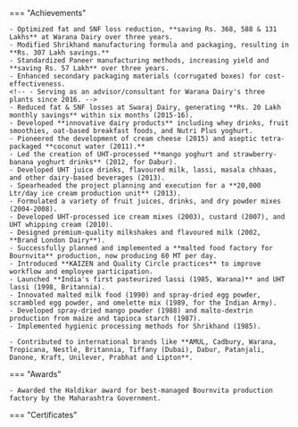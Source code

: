 

=== "Achievements"

    - Optimized fat and SNF loss reduction, **saving Rs. 368, 588 & 131 Lakhs** at Warana Dairy over three years.
    - Modified Shrikhand manufacturing formula and packaging, resulting in **Rs. 307 Lakh savings.**
    - Standardized Paneer manufacturing methods, increasing yield and **saving Rs. 57 Lakh** over three years.
    - Enhanced secondary packaging materials (corrugated boxes) for cost-effectiveness.
    <!-- - Serving as an advisor/consultant for Warana Dairy's three plants since 2016. -->
    - Reduced fat & SNF losses at Swaraj Dairy, generating **Rs. 20 Lakh monthly savings** within six months (2015-16).
    - Developed **innovative dairy products** including whey drinks, fruit smoothies, oat-based breakfast foods, and Nutri Plus yoghurt.
    - Pioneered the development of cream cheese (2015) and aseptic tetra-packaged **coconut water (2011).**
    - Led the creation of UHT-processed **mango yoghurt and strawberry-banana yoghurt drinks** (2012, for Dabur).
    - Developed UHT juice drinks, flavoured milk, lassi, masala chhaas, and other dairy-based beverages (2013).
    - Spearheaded the project planning and execution for a **20,000 Ltr/day ice cream production unit** (2013).
    - Formulated a variety of fruit juices, drinks, and dry powder mixes (2004-2008).
    - Developed UHT-processed ice cream mixes (2003), custard (2007), and UHT whipping cream (2010).
    - Designed premium-quality milkshakes and flavoured milk (2002, **Brand London Dairy**).
    - Successfully planned and implemented a **malted food factory for Bournvita** production, now producing 60 MT per day.
    - Introduced **KAIZEN and Quality Circle practices** to improve workflow and employee participation.
    - Launched **India's first pasteurized lassi (1985, Warana)** and UHT lassi (1998, Britannia).
    - Innovated malted milk food (1990) and spray-dried egg powder, scrambled egg powder, and omelette mix (1989, for the Indian Army).
    - Developed spray-dried mango powder (1988) and malto-dextrin production from maize and tapioca starch (1987).
    - Implemented hygienic processing methods for Shrikhand (1985).
    
    - Contributed to international brands like **AMUL, Cadbury, Warana, Tropicana, Nestlé, Britannia, Tiffany (Dubai), Dabur, Patanjali, Danone, Kraft, Unilever, Prabhat and Lipton**.

=== "Awards"

    - Awarded the Haldikar award for best-managed Bournvita production factory by the Maharashtra Government.

    

=== "Certificates"

  